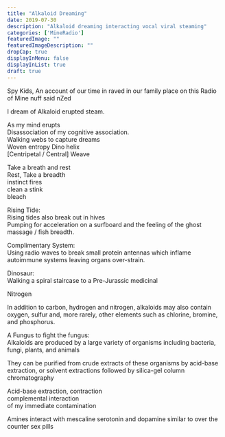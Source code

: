 ```yaml
---
title: "Alkaloid Dreaming"
date: 2019-07-30
description: "Alkaloid dreaming interacting vocal viral steaming"
categories: ['MineRadio']
featuredImage: ""
featuredImageDescription: ""
dropCap: true
displayInMenu: false
displayInList: true
draft: true
---
```


Spy Kids, 
An account of our time in raved in our family place on this Radio of Mine nuff said nZed

I dream of Alkaloid erupted steam.


As my mind erupts <br>
Disassociation of my cognitive association. <br>
Walking webs to capture dreams <br>
Woven entropy Dino helix <br>
[Centripetal / Central] Weave <br>


Take a breath and rest <br>
Rest, Take a breadth <br>
instinct fires <br>
clean a stink <br>
bleach <br>


Rising Tide: <br>
Rising tides also break out in hives <br>
Pumping for acceleration on a surfboard and the feeling of the ghost <br>
massage / fish breadth. <br>

Complimentary System: <br>
Using radio waves to break small protein antennas which inflame autoimmune systems leaving organs over-strain. <br>

Dinosaur: <br>
Walking a spiral staircase to a Pre-Jurassic medicinal <br>

Nitrogen <br>

In addition to carbon, hydrogen and nitrogen, alkaloids may also contain oxygen, sulfur and, more rarely, other elements such as chlorine, bromine, and phosphorus. <br>

A Fungus to fight the fungus: <br>
Alkaloids are produced by a large variety of organisms including bacteria, fungi, plants, and animals <br>

They can be purified from crude extracts of these organisms by acid-base extraction, or solvent extractions followed by silica-gel column chromatography <br>

Acid-base extraction, contraction <br>
complemental interaction <br>
of my immediate contamination <br>


Amines interact with mescaline serotonin and dopamine similar to over the counter sex pills <br>